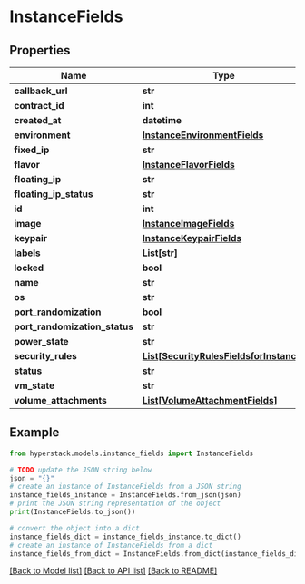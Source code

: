 # InstanceFields


## Properties

Name | Type | Description | Notes
------------ | ------------- | ------------- | -------------
**callback_url** | **str** |  | [optional] 
**contract_id** | **int** |  | [optional] 
**created_at** | **datetime** |  | [optional] 
**environment** | [**InstanceEnvironmentFields**](InstanceEnvironmentFields.md) |  | [optional] 
**fixed_ip** | **str** |  | [optional] 
**flavor** | [**InstanceFlavorFields**](InstanceFlavorFields.md) |  | [optional] 
**floating_ip** | **str** |  | [optional] 
**floating_ip_status** | **str** |  | [optional] 
**id** | **int** |  | [optional] 
**image** | [**InstanceImageFields**](InstanceImageFields.md) |  | [optional] 
**keypair** | [**InstanceKeypairFields**](InstanceKeypairFields.md) |  | [optional] 
**labels** | **List[str]** |  | [optional] 
**locked** | **bool** |  | [optional] 
**name** | **str** |  | [optional] 
**os** | **str** |  | [optional] 
**port_randomization** | **bool** |  | [optional] 
**port_randomization_status** | **str** |  | [optional] 
**power_state** | **str** |  | [optional] 
**security_rules** | [**List[SecurityRulesFieldsforInstance]**](SecurityRulesFieldsforInstance.md) |  | [optional] 
**status** | **str** |  | [optional] 
**vm_state** | **str** |  | [optional] 
**volume_attachments** | [**List[VolumeAttachmentFields]**](VolumeAttachmentFields.md) |  | [optional] 

## Example

```python
from hyperstack.models.instance_fields import InstanceFields

# TODO update the JSON string below
json = "{}"
# create an instance of InstanceFields from a JSON string
instance_fields_instance = InstanceFields.from_json(json)
# print the JSON string representation of the object
print(InstanceFields.to_json())

# convert the object into a dict
instance_fields_dict = instance_fields_instance.to_dict()
# create an instance of InstanceFields from a dict
instance_fields_from_dict = InstanceFields.from_dict(instance_fields_dict)
```
[[Back to Model list]](../README.md#documentation-for-models) [[Back to API list]](../README.md#documentation-for-api-endpoints) [[Back to README]](../README.md)


